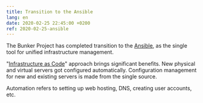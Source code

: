```yaml
---
title: Transition to the Ansible
lang: en
date: 2020-02-25 22:45:00 +0200
ref: 2020-02-25-ansible
---
```

The Bunker Project has completed transition to the [Ansible][1],
as the single tool for unified infrastructure management.

"[Infrastructure as Code][2]" approach brings significant benefits.
New physical and virtual servers got configured automatically.
Configuration management for new and existing servers is made from the single source.

Automation refers to setting up web hosting, DNS,
creating user accounts, etc.

[1]: https://www.ansible.com/
[2]: https://en.wikipedia.org/wiki/Infrastructure_as_code
